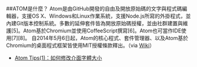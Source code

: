 ##ATOM是什麼？
Atom是由GitHub開發的自由及開放原始碼的文字與程式碼編輯器，支援OS X、Windows和Linux作業系統，支援Node.js所寫的外掛程式，並內建Git版本控制系統。多數的延伸套件皆為開放原始碼授權，並由社群建置與維護[5]。Atom基於Chromium並使用CoffeeScript撰寫[6]。Atom也可當作IDE使用[7][8]。
自2014年5月6日起，Atom的核心程式、套件管理器、以及Atom基於Chromium的桌面程式框架皆使用MIT授權條款釋出。（via [Wiki](https://zh.wikipedia.org/wiki/Atom_(%E6%96%87%E5%AD%97%E7%B7%A8%E8%BC%AF%E5%99%A8))）

- [Atom Tips(1)：如何修改介面字體大小](atom-adject-ui-font-size.md)

